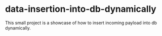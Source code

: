 # data-insertion-into-db-dynamically
This small project is a showcase of how to insert incoming payload into db dynamically.
